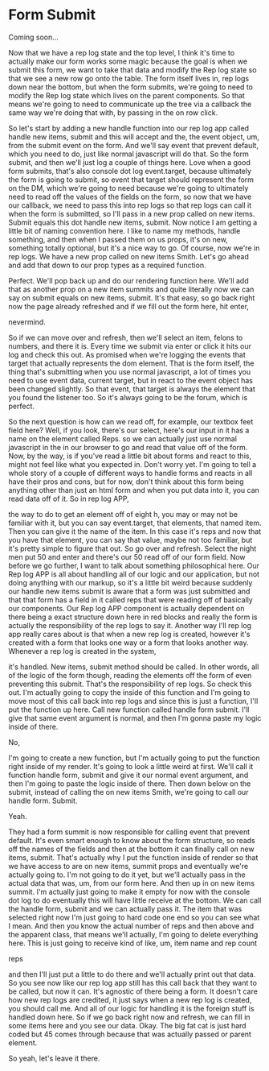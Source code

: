 # Form Submit

Coming soon...

Now that we have a rep log state and the top level, I think it's time to actually make our form works some magic because the goal is when we submit this form, we want to take that data and modify the Rep log state so that we see a new row go onto the table. The form itself lives in, rep logs down near the bottom, but when the form submits, we're going to need to modify the Rep log state which lives on the parent components. So that means we're going to need to communicate up the tree via a callback the same way we're doing that with, by passing in the on row click. 

So let's start by adding a new handle function into our rep log app called handle new items, submit and this will accept and the, the event object, um, from the submit event on the form. And we'll say event that prevent default, which you need to do, just like normal javascript will do that. So the form submit, and then we'll just log a couple of things here. Love when a good form submits, that's also console dot log event.target, because ultimately the form is going to submit, so event that target should represent the form on the DM, which we're going to need because we're going to ultimately need to read off the values of the fields on the form, so now that we have our callback, we need to pass this into rep logs so that rep logs can call it when the form is submitted, so I'll pass in a new prop called on new items. Submit equals this dot handle new items, submit. Now notice I am getting a little bit of naming convention here. I like to name my methods, handle something, and then when I passed them on us props, it's on new, something totally optional, but it's a nice way to go. Of course, now we're in rep logs. We have a new prop called on new items Smith. Let's go ahead and add that down to our prop types as a required function. 

Perfect. We'll pop back up and do our rendering function here. We'll add that as another prop on a new item summits and quite literally now we can say on submit equals on new items, submit. It's that easy, so go back right now the page already refreshed and if we fill out the form here, hit enter, 

nevermind. 

So if we can move over and refresh, then we'll select an item, felons to numbers, and there it is. Every time we submit via enter or click it hits our log and check this out. As promised when we're logging the events that target that actually represents the dom element. That is the form itself, the thing that's submitting when you use normal javascript, a lot of times you need to use event data, current target, but in react to the event object has been changed slightly. So that event, that target is always the element that you found the listener too. So it's always going to be the forum, which is perfect. 

So the next question is how can we read off, for example, our textbox feet field here? Well, if you look, there's our select, here's our input in it has a name on the element called Reps. so we can actually just use normal javascript in the in our browser to go and read that value off of the form. Now, by the way, is if you've read a little bit about forms and react to this, might not feel like what you expected in. Don't worry yet. I'm going to tell a whole story of a couple of different ways to handle forms and reacts in all have their pros and cons, but for now, don't think about this form being anything other than just an html form and when you put data into it, you can read data off of it. So in rep log APP, 

the way to do to get an element off of eight h, you may or may not be familiar with it, but you can say event.target, that elements, that named item. Then you can give it the name of the item. In this case it's reps and now that you have that element, you can say that value, maybe not too familiar, but it's pretty simple to figure that out. So go over and refresh. Select the night men put 50 and enter and there's our 50 read off of our form field. Now before we go further, I want to talk about something philosophical here. Our Rep log APP is all about handling all of our logic and our application, but not doing anything with our markup, so it's a little bit weird because suddenly our handle new items submit is aware that a form was just submitted and that that form has a field in it called reps that were reading off of basically our components. Our Rep log APP component is actually dependent on there being a exact structure down here in red blocks and really the form is actually the responsibility of the rep logs to say it. Another way I'll rep log app really cares about is that when a new rep log is created, however it's created with a form that looks one way or a form that looks another way. Whenever a rep log is created in the system, 

it's handled. New items, submit method should be called. In other words, all of the logic of the form though, reading the elements off the form of even preventing this submit. That's the responsibility of rep logs. So check this out. I'm actually going to copy the inside of this function and I'm going to move most of this call back into rep logs and since this is just a function, I'll put the function up here. Call new function called handle form submit. I'll give that same event argument is normal, and then I'm gonna paste my logic inside of there. 

No, 

I'm going to create a new function, but I'm actually going to put the function right inside of my render. It's going to look a little weird at first. We'll call it function handle form, submit and give it our normal event argument, and then I'm going to paste the logic inside of there. Then down below on the submit, instead of calling the on new items Smith, we're going to call our handle form. Submit. 

Yeah. 

They had a form summit is now responsible for calling event that prevent default. It's even smart enough to know about the form structure, so reads off the names of the fields and then at the bottom it can finally call on new items, submit. That's actually why I put the function inside of render so that we have access to are on new items, summit props and eventually we're actually going to. I'm not going to do it yet, but we'll actually pass in the actual data that was, um, from our form here. And then up in on new items summit. I'm actually just going to make it empty for now with the console dot log to do eventually this will have little receive at the bottom. We can call the handle form, submit and we can actually pass it. The item that was selected right now I'm just going to hard code one end so you can see what I mean. And then you know the actual number of reps and then above and the apparent class, that means we'll actually, I'm going to delete everything here. This is just going to receive kind of like, um, item name and rep count 

reps 

and then I'll just put a little to do there and we'll actually print out that data. So you see now like our rep log app still has this call back that they want to be called, but now it can. It's agnostic of there being a form. It doesn't care how new rep logs are credited, it just says when a new rep log is created, you should call me. And all of our logic for handling it is the foreign stuff is handled down here. So if we go back right now and refresh, we can fill in some items here and you see our data. Okay. The big fat cat is just hard coded but 45 comes through because that was actually passed or parent element. 

So yeah, let's leave it there.